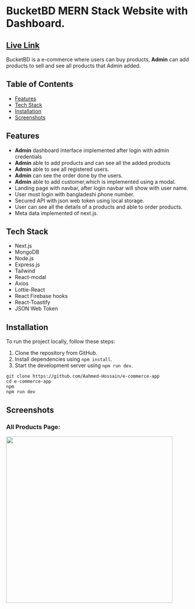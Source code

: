 # BucketBD MERN Stack Website with Dashboard.

## [Live Link](https://bucket-bd.vercel.app/)
BucketBD is a e-commerce where users can buy products, **Admin** can add products to sell and see all products that Admin added.

## Table of Contents

- [Features](#features)
- [Tech Stack](#tech-stack)
- [Installation](#installation)
- [Screenshots](#screenshots)

## Features

- **Admin** dashboard interface implemented after login with admin credentials
- **Admin** able to add products and can see all the added products
- **Admin** able to see all registered users.
- **Admin** can see the order done by the users.
- **Admin** able to add customer,which is implemented using a modal.
- Landing page with navbar, after login navbar will show with user name.
- User must login with bangladeshi phone number.
- Secured API with json web token using local storage.
- User can see all the details of a products and able to order products.
- Meta data implemented of next.js.

## Tech Stack
- Next.js
- MongoDB
- Node.js
- Express.js
- Tailwind
- React-modal
- Axios
- Lottie-React
- React Firebase hooks
- React-Toastify
- JSON Web Token

## Installation

To run the project locally, follow these steps:

1. Clone the repository from GitHub.
2. Install dependencies using `npm install`.
3. Start the development server using `npm run dev`.

```bas
git clone https://github.com/Aahmed-Hossain/e-commerce-app
cd e-commerce-app
npm
npm run dev
```


## Screenshots

<h3>All Products Page: </h3>
<img src="https://i.ibb.co/TH5L2tC/sc-bucket.png" width="450px"/>


